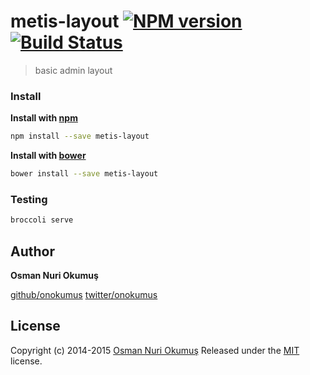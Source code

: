 # metis-layout [![NPM version](https://badge.fury.io/js/metis-layout.svg)](http://badge.fury.io/js/metis-layout)  [![Build Status](https://travis-ci.org/metisadmin/metis-layout.svg)](https://travis-ci.org/metisadmin/metis-layout)

> basic admin layout

### Install

**Install with [npm](npmjs.org)**

```bash
npm install --save metis-layout
```

**Install with [bower](bower.io)**

```bash
bower install --save metis-layout
```

### Testing

```bash
broccoli serve
```

## Author

**Osman Nuri Okumuş**

[github/onokumus](https://github.com/onokumus)
[twitter/onokumus](http://twitter.com/onokumus)

## License

Copyright (c) 2014-2015 [Osman Nuri Okumuş](https://github.com/onokumus)
Released under the [MIT](https://github.com/metisadmin/metis-layout/blob/master/LICENSE) license.
